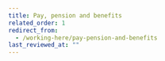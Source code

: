 ```yaml
---
title: Pay, pension and benefits
related_order: 1
redirect_from:
  - /working-here/pay-pension-and-benefits
last_reviewed_at: ""
---
```

